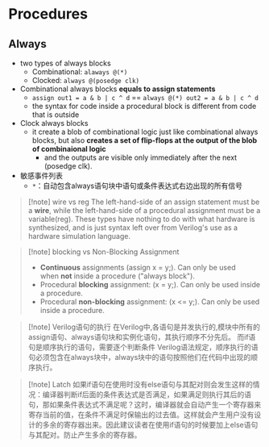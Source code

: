 # Procedures
## Always
- two types of always blocks
	- Combinational: `alaways @(*)`
	- Clocked: `always @(posedge clk)`
- Combinational always blocks **equals to assign statements**
	- `assign out1 = a & b | c ^ d` == `always @(*) out2 = a & b | c ^ d`
	- the syntax for code inside a procedural block is different from code that is outside
- Clock always blocks
	- it create a blob of combinational logic just like combinational always blocks, but also **creates a set of flip-flops at the output of the blob of combinaional logic**
		- and the outputs are visible only immediately after the next (posedge clk).
- 敏感事件列表
	- `*`：自动包含always语句块中语句或条件表达式右边出现的所有信号
> [!note] wire vs reg
> The left-hand-side of an assign statement must be a **wire**, while the left-hand-side of a procedural assignment must be a variable(reg).
> These types have nothing to do with what hardware is synthesized, and is just syntax left over from Verilog's use as a hardware simulation language.

> [!note] blocking vs Non-Blocking Assignment
> - **Continuous** assignments (assign x = y;). Can only be used when **not** inside a procedure ("always block").
> - Procedural **blocking** assignment: (x = y;). Can only be used inside a procedure.
> - Procedural **non-blocking** assignment: (x <= y;). Can only be used inside a procedure.

> [!note] Verilog语句的执行
> 在Verilog中,各语句是并发执行的,模块中所有的assign语句、always语句块和实例化语句，其执行顺序不分先后。
> 而if语句是顺序执行的语句，需要逐个判断条件
> Verilog语法规定，顺序执行的语句必须包含在always块中，always块中的语句按照他们在代码中出现的顺序执行。

> [!note] Latch
> 如果if语句在使用时没有else语句与其配对则会发生这样的情况：编译器判断if后面的条件表达式是否满足，如果满足则执行其后的语句，那如果条件表达式不满足呢？这时，编译器就会自动产生一个寄存器来寄存当前的值，在条件不满足时保输出的过去值。这样就会产生用户没有设计的多余的寄存器出来。因此建议读者在使用if语句的时候要加上else语句与其配对。防止产生多余的寄存器。